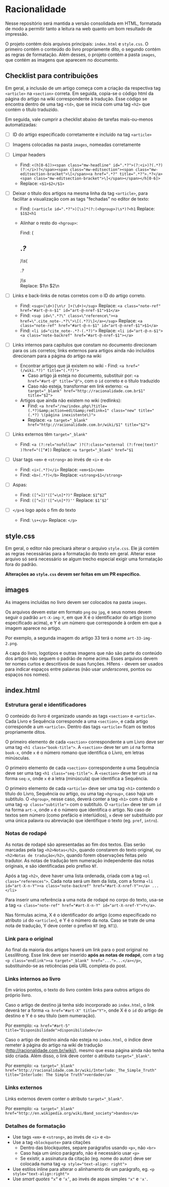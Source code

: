 # Racionalidade

Nesse repositório será mantida a versão consolidada em HTML, formatada de modo a
permitir tanto a leitura na web quanto um bom resultado de impressão.

O projeto contém dois arquivos principais: `index.html` e `style.css`. O
primeiro contém o conteúdo do livro propriamente dito, o segundo contém as
regras de formatação. Além desses, o projeto contém a pasta `images`, que contém
as imagens que aparecem no documento.

## Checklist para contribuições

Em geral, a inclusão de um artigo começa com a criação da respectiva tag
`<article>` na `<section>` correta. Em seguida, copia-se o código html da página
do artigo na wiki correspondente à tradução. Esse código se encontra dentro de
uma tag `<td>`, que se inicia com uma tag `<h2>` que contém o título traduzido.

Em seguida, vale cumprir a checklist abaixo de tarefas mais-ou-menos
automatizadas:

- [ ] ID do artigo especificado corretamente e incluído na tag `<article>`
- [ ] Imagens colocadas na pasta `images`, nomeadas corretamente
- [ ] Limpar headers
  - Find: `<(h[0-6])><span class="mw-headline"
  id=".*?">(?:<i>)?(.*?)(?:</i>)?</span><span class="mw-editsection"><span
  class="mw-editsection-bracket">\[</span><a href=".*?" title=".*?">.*?</a><span
  class="mw-editsection-bracket">\]</span></span></h[0-6]>`
  - Replace: `<$1>$2</$1>`
- [ ] Deixar o título dos artigos na mesma linha da tag `<article>`, para
facilitar a visualização com as tags "fechadas" no editor de texto:
  - Find: `(<article id=".*?">)[\s]*(?:(<hgroup>)\s*)?<h1` Replace: `$1$2<h1`
  - Alinhar o resto do `<hgroup>`:


    Find:
    (<article id=".*?"><hgroup><h1>.*?</h1>)\s*(<p class="subtitle">.*?</p>)\s*</hgroup>
    Replace:
    $1\n                                $2\n                        </hgroup>

- [ ] Links e back-links de notas corretos com o ID do artigo correto.
  - Find: `<sup>(\d+)[\n\r ]+(\d+)</sup>` Replace: `<a class="note-ref"
  href="#art-@-n-$1" id="art-@-nref-$1">$1</a>`
  - Find: `<sup id=\".*?\" class=\"reference\"><a
  href=\".cite_note-.*?\">\[(.*?)\]</a></sup>` Replace: `<a class="note-ref"
  href="#art-@-n-$1" id="art-@-nref-$1">$1</a>`
  - Find: `<li id="cite_note-.*?-(.*?)">` Replace: `<li id="art-@-n-$1"><a
  class="note-backref" href="#art-@-nref-$1"></a>`
- [ ] Links internos para capítulos que constam no documento direcionam para os
`id`s corretos; links externos para artigos ainda não incluídos direcionam para
a página do artigo na wiki
  - Encontrar artigos que já existem no wiki - Find: `<a href="(/wiki.*?)"
  title="(.*?)">`
    - Caso artigo já esteja no documento, substituir por: `<a href="#art-@"
    title="@">`, com o `id` correto e o título traduzido
    - Caso não esteja, transformar em link externo: `<a target="_blank"
    href="http://racionalidade.com.br$1" title="$2">`
  - Artigos que ainda não existem no wiki (redlinks):
    - Find: `<a href="/nw/index.php\?title=(.*?)&amp;action=edit&amp;redlink=1"
    class="new" title="(.*?) \(página inexistente\)">`
    - Replace: `<a target="_blank" href="http://racionalidade.com.br/wiki/$1"
    title="$2">`
- [ ] Links externos têm `target="_blank"`
  - Find: `<a (?:rel="nofollow" )?(?:class="external (?:free|text)"
  )?href="([^#])` Replace: `<a target="_blank" href="$1`
- [ ] Usar tags `<em>` e `<strong>` ao invés de `<i>` e `<b>`
  - Find: `<i>(.*?)</i>` Replace: `<em>$1</em>`
  - Find: `<b>(.*?)</b>` Replace: `<strong>$1</strong>`
- [ ] Aspas:
  - Find: `([^=])"([^=\n]*?)"` Replace: `$1“$2”`
  - Find: `([^=])'([^=\n]*?)''` Replace: `$1‘$2’`
- [ ] `</p>`s logo após o fim do texto
  - Find: `\s+</p>` Replace: `</p>`

## style.css

Em geral, o editor não precisará alterar o arquivo `style.css`. Ele já contém as
regras necessárias para a formatação do texto em geral. Alterar esse arquivo só
será necessário se algum trecho especial exigir uma formatação fora do padrão.

**Alterações ao `style.css` devem ser feitas em um PR específico.**

## images

As imagens incluídas no livro devem ser colocados na pasta `images`.

Os arquivos devem estar em formato `png` ou `jpg`, e seus nomes devem seguir o
padrão `art-X-img-Y`, em que X é o identificador do artigo (como especificado
acima), e Y é um número que corresponde à ordem em que a imagem aparece no
artigo.

Por exemplo, a segunda imagem do artigo 33 terá o nome `art-33-img-2.png`.

A capa do livro, logotipos e outras imagens que não são parte do conteúdo dos
artigos não seguem o padrão de nome acima. Esses arquivos devem ter nomes curtos
e descritivos de suas funções. Hífens `-` devem ser usados para indicar espaços
entre palavras (não usar *underscores*, pontos ou espaços nos nomes).

## index.html

### Estrutura geral e identificadores

O conteúdo do livro é organizado usando as tags `<section>` e `<article>`. Cada
Livro e Sequência corresponde a uma `<section>`, e cada artigo corresponde a um
`<article>`. Dentro das tags `<article>` ficam os textos propriamente ditos.

O primeiro elemento de cada `<section>` correspondente a um Livro deve ser uma
tag `<h1 class="book-title">`. A `<section>` deve ter um `id` na forma `book-x`,
onde `x` é o número romano que identifica o Livro, em letras minúsculas.

O primeiro elemento de cada `<section>` correspondente a uma Sequência deve ser
uma tag `<h1 class="seq-title">`. A `<section>` deve ter um `id` na forma
`seq-x`, onde `x` é a letra (minúscula) que identifica a Sequência.

O primeiro elemento de cada `<article>` deve ser uma tag `<h1>` contendo o
título do Livro, Sequência ou artigo, ou uma tag `<hgroup>`, caso haja um
subtítulo. O `<hgroup>`, nesse caso, deverá conter a tag `<h1>` com o título e
uma tag `<p class="subtitle">` com o subtítulo. O `<article>` deve ter um `id`
na forma `art-x`, onde `x` é o número que identifica o artigo. No caso de textos
sem número (como prefácio e interlúdios), `x` deve ser substituído por uma única
palavra ou abreviação que identifique o texto (eg. `pref`, `intro`).

### Notas de rodapé

As notas de rodapé são apresentadas ao fim dos textos. Elas serão marcadas pela
tag `<h2>Notas</h2>`, quando constarem do texto original, ou `<h2>Notas de
tradução</h2>`, quando forem observações feitas pelo tradutor. As notas de
tradução tem numeração independente das notas originais, e são identificadas
pelo prefixo `NT`.

Após a tag `<h2>`, deve haver uma lista ordenada, criada com a tag `<ol
class="references">`. Cada nota será um item da lista, com a forma `<li
id="art-X-n-Y"><a class="note-backref" href="#art-X-nref-Y"></a> ... </li>`

Para inserir uma referência a uma nota de rodapé no corpo do texto, usa-se a tag
`<a class="note-ref" href="#art-X-n-Y" id="art-X-nref-Y">Y</a>`.

Nas fórmulas acima, X é o identificador do artigo (como especificado no atributo
`id` do `<article>`), e Y é o número da nota. Caso se trate de uma nota de
tradução, Y deve conter o prefixo `NT` (eg. `NT1`).

### Link para o original

Ao final da maioria dos artigos haverá um link para o post original no
LessWrong. Esse link deve ser inserido **após as notas de rodapé**, com a tag
`<p class="endlink"><a target="_blank" href="...">...</a></p>`, substituindo-se
as reticências pela URL completa do post.

### Links internos ao livro

Em vários pontos, o texto do livro contém links para outros artigos do próprio
livro.

Caso o artigo de destino já tenha sido incorporado ao `index.html`, o link
deverá ter a forma `<a href="#art-X" title="Y">`, onde X é o `id` do artigo de
destino e Y é o seu título (sem numeração).

Por exemplo: `<a href="#art-5" title="Disponibilidade">disponibilidade</a>`

Caso o artigo de destino ainda não esteja no `index.html`, o índice deve remeter
à página do artigo na wiki de tradução (http://racionalidade.com.br/wiki/),
mesmo que essa página ainda não tenha sido criada. Além disso, o link deve
conter o atributo `target="_blank"`.

Por exemplo: `<a target="_blank"
    href="http://racionalidade.com.br/wiki/Interlude:_The_Simple_Truth"
    title="Interlude: The Simple Truth">verdade</a>`

### Links externos

Links externos devem conter o atributo `target="_blank"`.

Por exemplo: `<a target="_blank"
    href="http://en.wikipedia.org/wiki/Band_society">bandos</a>`

### Detalhes de formatação

- Use tags `<em>` e `<strong>`, ao invés de `<i>` e `<b>`
- Use a tag `<blockquote>` para citações
  - Dentro das blockquotes, separe parágrafos usando `<p>`, não `<br>`
  - Caso haja um único parágrafo, não é necessário usar `<p>`
  - Se existir, a assinatura da citação (eg. nome do autor) deve ser colocada
  numa tag `<p style="text-align: right">`
- Use estilos inline para alterar o alinhamento de um parágrafo, eg. `<p
style="text-align:right">`
- Use *smart quotes* `“x”` e `‘x’`, ao invés de aspas simples `"x"` e `'x'`.
